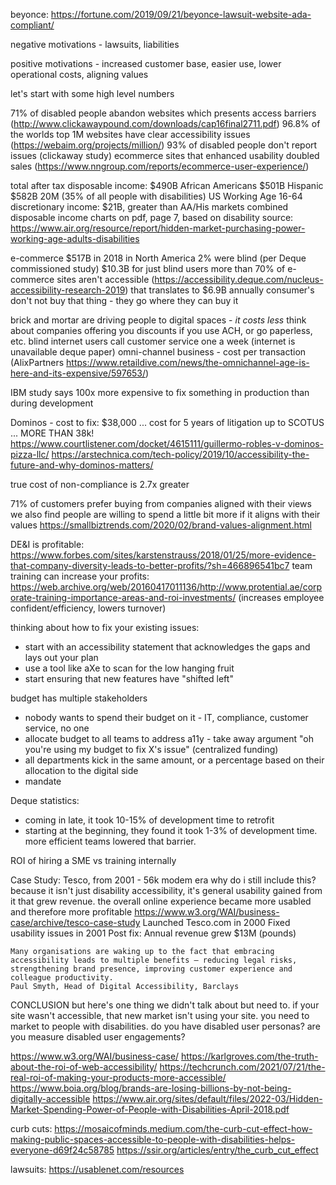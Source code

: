 beyonce: https://fortune.com/2019/09/21/beyonce-lawsuit-website-ada-compliant/

negative motivations - lawsuits, liabilities

positive motivations - increased customer base, easier use, lower operational costs, aligning values

let's start with some high level numbers

71% of disabled people abandon websites which presents access barriers (http://www.clickawaypound.com/downloads/cap16final2711.pdf)
96.8% of the worlds top 1M websites have clear accessibility issues (https://webaim.org/projects/million/)
93% of disabled people don't report issues (clickaway study)
ecommerce sites that enhanced usability doubled sales (https://www.nngroup.com/reports/ecommerce-user-experience/)


total after tax disposable income: $490B
African Americans $501B
Hispanic $582B
20M (35% of all people with disabilities) US Working Age 16-64
discretionary income: $21B, greater than AA/His markets combined
disposable income charts on pdf, page 7, based on disability
source: https://www.air.org/resource/report/hidden-market-purchasing-power-working-age-adults-disabilities

e-commerce
$517B in 2018 in North America
2% were blind (per Deque commissioned study)
$10.3B for just blind users
more than 70% of e-commerce sites aren't accessible (https://accessibility.deque.com/nucleus-accessibility-research-2019)
that translates to $6.9B annually
consumer's don't not buy that thing - they go where they can buy it

brick and mortar are driving people to digital spaces - *it costs less*
think about companies offering you discounts if you use ACH, or go paperless, etc.
blind internet users call customer service one a week (internet is unavailable deque paper)
omni-channel business - cost per transaction (AlixPartners https://www.retaildive.com/news/the-omnichannel-age-is-here-and-its-expensive/597653/)

IBM study says 100x more expensive to fix something in production than during development

Dominos - cost to fix: $38,000 ... cost for 5 years of litigation up to SCOTUS ... MORE THAN 38k!
https://www.courtlistener.com/docket/4615111/guillermo-robles-v-dominos-pizza-llc/
https://arstechnica.com/tech-policy/2019/10/accessibility-the-future-and-why-dominos-matters/

true cost of non-compliance is 2.7x greater

71% of customers prefer buying from companies aligned with their views
we also find people are willing to spend a little bit more if it aligns with their values
https://smallbiztrends.com/2020/02/brand-values-alignment.html

DE&I is profitable: https://www.forbes.com/sites/karstenstrauss/2018/01/25/more-evidence-that-company-diversity-leads-to-better-profits/?sh=466896541bc7
team training can increase your profits: https://web.archive.org/web/20160417011136/http://www.protential.ae/corporate-training-importance-areas-and-roi-investments/ (increases employee confident/efficiency, lowers turnover)


thinking about how to fix your existing issues:
- start with an accessibility statement that acknowledges the gaps and lays out your plan
- use a tool like aXe to scan for the low hanging fruit
- start ensuring that new features have "shifted left"

budget has multiple stakeholders
- nobody wants to spend their budget on it - IT, compliance, customer service, no one
- allocate budget to all teams to address a11y - take away argument "oh you're using my budget to fix X's issue" (centralized funding)
- all departments kick in the same amount, or a percentage based on their allocation to the digital side
- mandate

Deque statistics:
- coming in late, it took 10-15% of development time to retrofit
- starting at the beginning, they found it took 1-3% of development time. more efficient teams lowered that barrier.

ROI of hiring a SME vs training internally

Case Study: Tesco, from 2001 - 56k modem era
why do i still include this? because it isn't just disability accessibility, it's general usability gained from it that grew revenue. the overall online experience became more usabled and therefore more profitable
https://www.w3.org/WAI/business-case/archive/tesco-case-study
Launched Tesco.com in 2000
Fixed usability issues in 2001
Post fix: Annual revenue grew $13M (pounds)



    Many organisations are waking up to the fact that embracing accessibility leads to multiple benefits – reducing legal risks, strengthening brand presence, improving customer experience and colleague productivity.
    Paul Smyth, Head of Digital Accessibility, Barclays



CONCLUSION
but here's one thing we didn't talk about but need to.
if your site wasn't accessible, that new market isn't using your site.
you need to market to people with disabilities.
do you have disabled user personas?
are you measure disabled user engagements?





https://www.w3.org/WAI/business-case/
https://karlgroves.com/the-truth-about-the-roi-of-web-accessibility/
https://techcrunch.com/2021/07/21/the-real-roi-of-making-your-products-more-accessible/
https://www.boia.org/blog/brands-are-losing-billions-by-not-being-digitally-accessible
https://www.air.org/sites/default/files/2022-03/Hidden-Market-Spending-Power-of-People-with-Disabilities-April-2018.pdf

curb cuts: https://mosaicofminds.medium.com/the-curb-cut-effect-how-making-public-spaces-accessible-to-people-with-disabilities-helps-everyone-d69f24c58785
https://ssir.org/articles/entry/the_curb_cut_effect

lawsuits: https://usablenet.com/resources